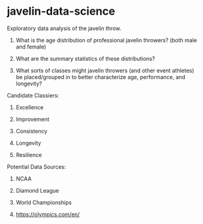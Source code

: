 # javelin-data-science
Exploratory data analysis of the javelin throw.

1. What is the age distribution of professional javelin throwers? (both male and female)

2. What are the summary statistics of these distributions?

3. What sorts of classes might javelin throwers (and other event athletes) be placed/grouped in to better characterize age, performance, and longevity?

Candidate Classiers:

1. Excellence

2. Improvement

3. Consistency

4. Longevity

5. Resilience

Potential Data Sources:

1. NCAA

2. Diamond League

3. World Championships

3. https://olympics.com/en/